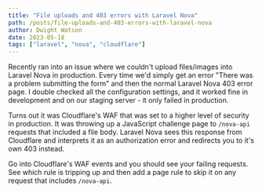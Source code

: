 ```yaml
---
title: "File uploads and 403 errors with Laravel Nova"
path: /posts/file-uploads-and-403-errors-with-laravel-nova
author: Dwight Watson
date: 2023-05-18
tags: ["laravel", "nova", "cloudflare"]
---
```


Recently ran into an issue where we couldn't upload files/images into Laravel Nova in production. Every time we'd simply get an error "There was a problem submitting the form" and then the normal Laravel Nova 403 error page. I double checked all the configuration settings, and it worked fine in development and on our staging server - it only failed in production.

Turns out it was Cloudflare's WAF that was set to a higher level of security in production. It was throwing up a JavaScript challenge page to `/nova-api` requests that included a file body. Laravel Nova sees this response from Cloudflare and interprets it as an authorization error and redirects you to it's own 403 instead.

Go into Cloudflare's WAF events and you should see your failing requests. See which rule is tripping up and then add a page rule to skip it on any request that includes `/nova-api`.